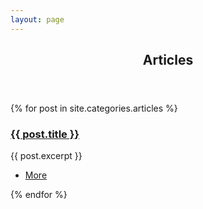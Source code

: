 ```yaml
---
layout: page
---
```


<section>
	<header class="major">
		<h2><a id="articles">Articles</a></h2>
	</header>
	<div class="posts">
	{% for post in site.categories.articles %}
		<article>
			<a href="{{ site.baseurl }}{{ post.url }}" class="image"><img src="{{ post.image }}" alt="" /></a>
			<h3><a href="{{ site.baseurl }}{{ post.url }}">{{ post.title }}</a></h3>
			<p>{{ post.excerpt }}</p>
			<ul class="actions">
				<li><a href="{{ post.url }}" class="button">More</a></li>
			</ul>
		</article>
	{% endfor %}
	</div>
</section>
